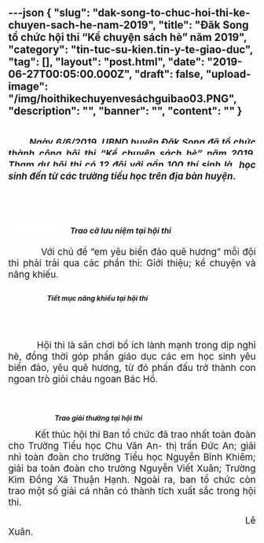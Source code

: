 ---json
{
    "slug": "dak-song-to-chuc-hoi-thi-ke-chuyen-sach-he-nam-2019",
    "title": "Đăk Song tổ chức  hội thi “Kể chuyện sách hè” năm 2019",
    "category": "tin-tuc-su-kien.tin-y-te-giao-duc",
    "tag": [],
    "layout": "post.html",
    "date": "2019-06-27T00:05:00.000Z",
    "draft": false,
    "upload-image": "/img/hoithikechuyenvesáchguibao03.PNG",
    "description": "",
    "banner": "",
    "__content__": ""
}
---
<h1 style="margin-left:0cm; margin-right:0cm; text-align:justify"><span style="background-color:white"><em><span style="font-size:14.0pt"><span style="color:#231f20">&nbsp; &nbsp; &nbsp; &nbsp; Ng&agrave;y 6/6/2019, UBND huyện Đăk Song đ&atilde; tổ chức th&agrave;nh c&ocirc;ng hội thi &ldquo;Kể chuyện s&aacute;ch h&egrave;&rdquo; năm 2019. Tham dự hội thi c&oacute; 12 đội với gần 100 th&iacute; sinh l&agrave;&nbsp; học sinh đến từ c&aacute;c trường tiểu học tr&ecirc;n địa b&agrave;n huyện.</span></span></em></span></h1>

<h1 style="margin-left:0cm; margin-right:0cm; text-align:justify"><img alt="" src="/img/hoithikechuyenvesáchguibao01.PNG" /></h1>

<h1 style="margin-left:0cm; margin-right:0cm; text-align:justify"><span style="background-color:white">&nbsp;&nbsp;&nbsp;&nbsp;&nbsp;&nbsp;&nbsp;&nbsp;&nbsp;&nbsp;&nbsp;&nbsp;&nbsp;&nbsp;&nbsp;&nbsp;&nbsp;&nbsp; <em><span style="font-size:12.0pt"><span style="color:#231f20">Trao cờ lưu niệm tại hội thi </span></span></em></span></h1>

<p style="text-align:justify"><span style="background-color:white"><span style="font-size:14.0pt">&nbsp; &nbsp; &nbsp; &nbsp; &nbsp; &nbsp;Với chủ đề &ldquo;em y&ecirc;u biển đảo qu&ecirc; hương&rdquo; mỗi đội thi phải trải qua c&aacute;c phần thi: Giới thiệu; kể chuyện v&agrave; năng khiếu. </span></span></p>

<p style="text-align:justify"><img alt="" src="/img/hoithikechuyenvesáchguibao02.PNG" /></p>

<p style="text-align:justify"><span style="background-color:white">&nbsp;&nbsp;&nbsp;&nbsp;&nbsp;&nbsp;&nbsp;&nbsp;&nbsp; &nbsp;&nbsp;&nbsp;&nbsp;&nbsp;&nbsp;&nbsp;&nbsp;&nbsp; <strong><em>Tiết mục năng khiếu tại hội thi </em></strong></span></p>

<p style="text-align:justify">&nbsp;</p>

<p style="text-align:justify">&nbsp;</p>

<p style="text-align:justify"><span style="background-color:white"><span style="font-size:14.0pt">&nbsp; &nbsp; &nbsp; &nbsp; &nbsp; Hội thi l&agrave; s&acirc;n chơi bổ &iacute;ch l&agrave;nh mạnh trong dịp nghỉ h&egrave;, đồng thời g&oacute;p phần gi&aacute;o dục c&aacute;c em học sinh y&ecirc;u biển đảo, y&ecirc;u qu&ecirc; hương, từ đ&oacute; phấn đấu trở th&agrave;nh con ngoan tr&ograve; giỏi ch&aacute;u ngoan B&aacute;c Hồ.</span></span></p>

<p style="text-align:justify">&nbsp;</p>

<p style="text-align:justify"><img alt="" src="/img/hoithikechuyenvesáchguibao03.PNG" /></p>

<p style="text-align:justify"><span style="background-color:white">&nbsp;&nbsp;&nbsp;&nbsp;&nbsp;&nbsp;&nbsp;&nbsp;&nbsp;&nbsp;&nbsp;&nbsp;&nbsp;&nbsp;&nbsp;&nbsp;&nbsp;&nbsp;&nbsp;&nbsp;&nbsp;&nbsp;&nbsp; <strong><em>Trao giải thưởng tại hội thi</em></strong></span></p>

<p style="text-align:justify"><span style="font-size:14.0pt">&nbsp;&nbsp;&nbsp;&nbsp;&nbsp;&nbsp;&nbsp;&nbsp;&nbsp; Kết th&uacute;c hội thi Ban tổ chức đ&atilde; trao nhất to&agrave;n đo&agrave;n cho Trường Tiểu học Chu Văn An- thị trấn Đức An; giải nh&igrave; to&agrave;n đo&agrave;n cho trường Tiểu học Nguyễn Bỉnh Khi&ecirc;m; giải ba to&agrave;n đo&agrave;n cho trường Nguyễn Viết Xu&acirc;n; Trường Kim Đồng X&atilde; Thuận Hạnh. Ngo&agrave;i ra, ban tổ chức c&ograve;n trao một số giải c&aacute; nh&acirc;n c&oacute; th&agrave;nh t&iacute;ch xuất sắc trong hội thi.</span></p>

<p style="text-align:justify"><span style="font-size:14.0pt">&nbsp;&nbsp;&nbsp;&nbsp;&nbsp;&nbsp;&nbsp;&nbsp;&nbsp;&nbsp;&nbsp;&nbsp;&nbsp;&nbsp;&nbsp;&nbsp;&nbsp;&nbsp;&nbsp;&nbsp;&nbsp;&nbsp;&nbsp;&nbsp;&nbsp;&nbsp;&nbsp;&nbsp;&nbsp;&nbsp;&nbsp;&nbsp;&nbsp;&nbsp;&nbsp;&nbsp;&nbsp;&nbsp;&nbsp;&nbsp;&nbsp;&nbsp;&nbsp;&nbsp;&nbsp;&nbsp;&nbsp;&nbsp;&nbsp;&nbsp;&nbsp;&nbsp;&nbsp;&nbsp;&nbsp;&nbsp;&nbsp;&nbsp;&nbsp;&nbsp;&nbsp;&nbsp;&nbsp;&nbsp;&nbsp;&nbsp;&nbsp;&nbsp;&nbsp;&nbsp;&nbsp;&nbsp;&nbsp;&nbsp;&nbsp;&nbsp;&nbsp;&nbsp;&nbsp;&nbsp;&nbsp;&nbsp;&nbsp;&nbsp;&nbsp; L&ecirc; Xu&acirc;n.</span></p>
